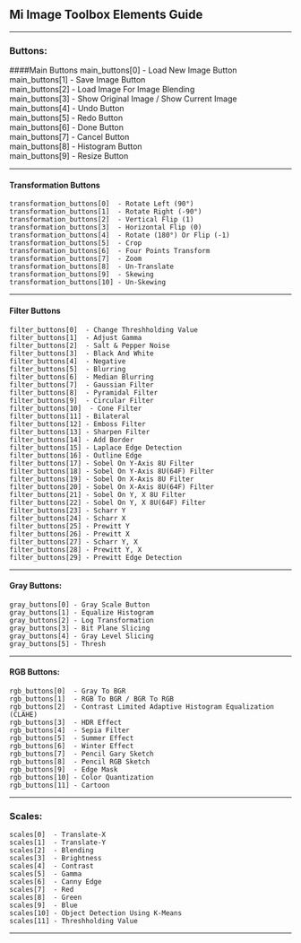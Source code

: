 ## **Mi Image Toolbox Elements Guide**
___

### Buttons:
####Main Buttons
    main_buttons[0] - Load New Image Button     
    main_buttons[1] - Save Image Button   
    main_buttons[2] - Load Image For Image Blending    
    main_buttons[3] - Show Original Image / Show Current Image
    main_buttons[4] - Undo Button     
    main_buttons[5] - Redo Button     
    main_buttons[6] - Done Button     
    main_buttons[7] - Cancel Button   
    main_buttons[8] - Histogram Button    
    main_buttons[9] - Resize Button
___

#### Transformation Buttons
    transformation_buttons[0]  - Rotate Left (90°)  
    transformation_buttons[1]  - Rotate Right (-90°)  
    transformation_buttons[2]  - Vertical Flip (1)     
    transformation_buttons[3]  - Horizontal Flip (0)   
    transformation_buttons[4]  - Rotate (180°) Or Flip (-1) 
    transformation_buttons[5]  - Crop      
    transformation_buttons[6]  - Four Points Transform     
    transformation_buttons[7]  - Zoom  
    transformation_buttons[8]  - Un-Translate  
    transformation_buttons[9]  - Skewing   
    transformation_buttons[10] - Un-Skewing
___

#### Filter Buttons
	filter_buttons[0]  - Change Threshholding Value
    filter_buttons[1]  - Adjust Gamma  
    filter_buttons[2]  - Salt & Pepper Noise   
    filter_buttons[3]  - Black And White   
    filter_buttons[4]  - Negative  
    filter_buttons[5]  - Blurring  
    filter_buttons[6]  - Median Blurring   
    filter_buttons[7]  - Gaussian Filter   
    filter_buttons[8]  - Pyramidal Filter  
    filter_buttons[9]  - Circular Filter   
    filter_buttons[10]  - Cone Filter   
    filter_buttons[11] - Bilateral    
    filter_buttons[12] - Emboss Filter    
    filter_buttons[13] - Sharpen Filter   
    filter_buttons[14] - Add Border   
    filter_buttons[15] - Laplace Edge Detection   
    filter_buttons[16] - Outline Edge     
    filter_buttons[17] - Sobel On Y-Axis 8U Filter
    filter_buttons[18] - Sobel On Y-Axis 8U(64F) Filter  
    filter_buttons[19] - Sobel On X-Axis 8U Filter
    filter_buttons[20] - Sobel On X-Axis 8U(64F) Filter
    filter_buttons[21] - Sobel On Y, X 8U Filter
    filter_buttons[22] - Sobel On Y, X 8U(64F) Filter
    filter_buttons[23] - Scharr Y
    filter_buttons[24] - Scharr X
    filter_buttons[25] - Prewitt Y
    filter_buttons[26] - Prewitt X
    filter_buttons[27] - Scharr Y, X
    filter_buttons[28] - Prewitt Y, X
    filter_buttons[29] - Prewitt Edge Detection
___

#### Gray Buttons:
    gray_buttons[0] - Gray Scale Button   
    gray_buttons[1] - Equalize Histogram  
    gray_buttons[2] - Log Transformation  
    gray_buttons[3] - Bit Plane Slicing   
    gray_buttons[4] - Gray Level Slicing  
    gray_buttons[5] - Thresh
___

#### RGB Buttons:
    rgb_buttons[0]  - Gray To BGR  
    rgb_buttons[1]  - RGB To BGR / BGR To RGB
    rgb_buttons[2]  - Contrast Limited Adaptive Histogram Equalization (CLAHE)     
    rgb_buttons[3]  - HDR Effect   
    rgb_buttons[4]  - Sepia Filter     
    rgb_buttons[5]  - Summer Effect    
    rgb_buttons[6]  - Winter Effect    
    rgb_buttons[7]  - Pencil Gary Sketch   
    rgb_buttons[8]  - Pencil RGB Sketch    
    rgb_buttons[9]  - Edge Mask    
    rgb_buttons[10] - Color Quantization   
    rgb_buttons[11] - Cartoon
___

### Scales:

    scales[0]  - Translate-X   
    scales[1]  - Translate-Y   
    scales[2]  - Blending  
    scales[3]  - Brightness    
    scales[4]  - Contrast  
    scales[5]  - Gamma     
    scales[6]  - Canny Edge    
    scales[7]  - Red   
    scales[8]  - Green     
    scales[9]  - Blue  
    scales[10] - Object Detection Using K-Means
	scales[11] - Threshholding Value
___
